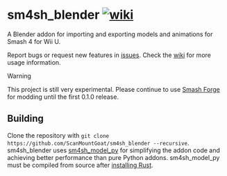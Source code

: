 # sm4sh_blender [![wiki](https://img.shields.io/badge/wiki-guide-success)](https://github.com/scanmountgoat/xenoblade_blender/wiki)
A Blender addon for importing and exporting models and animations for Smash 4 for Wii U.

Report bugs or request new features in [issues](https://github.com/ScanMountGoat/sm4sh_blender/issues). Check the [wiki](https://github.com/ScanMountGoat/sm4sh_blender/wiki) for more usage information.

> [!WARNING]
> This project is still very experimental. Please continue to use [Smash Forge](https://github.com/jam1garner/Smash-Forge) for modding until the first 0.1.0 release.

## Building
Clone the repository with `git clone https://github.com/ScanMountGoat/sm4sh_blender --recursive`. sm4sh_blender uses [sm4sh_model_py](https://github.com/ScanMountGoat/sm4sh_model_py) for simplifying the addon code and achieving better performance than pure Python addons. sm4sh_model_py must be compiled from source after [installing Rust](https://www.rust-lang.org/tools/install).
